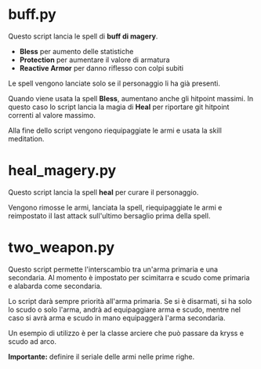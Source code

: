 # buff.py

Questo script lancia le spell di **buff di magery**.

- **Bless** per aumento delle statistiche
- **Protection** per aumentare il valore di armatura
- **Reactive Armor** per danno riflesso con colpi subiti

Le spell vengono lanciate solo se il personaggio li ha già presenti.

Quando viene usata la spell **Bless**, aumentano anche gli hitpoint massimi. In questo caso lo script lancia la magia di **Heal** per riportare git hitpoint correnti al valore massimo.

Alla fine dello script vengono riequipaggiate le armi e usata la skill meditation.

# heal_magery.py

Questo script lancia la spell **heal** per curare il personaggio.

Vengono rimosse le armi, lanciata la spell, riequipaggiate le armi e reimpostato il last attack sull'ultimo bersaglio prima della spell.

# two_weapon.py

Questo script permette l'interscambio tra un'arma primaria e una secondaria. Al momento è impostato per scimitarra e scudo come primaria e alabarda come secondaria.

Lo script darà sempre priorità all'arma primaria. Se si è disarmati, si ha solo lo scudo o solo l'arma, andrà ad equipaggiare arma e scudo, mentre nel caso si avrà arma e scudo in mano equipaggerà l'arma secondaria.

Un esempio di utilizzo è per la classe arciere che può passare da kryss e scudo ad arco.

**Importante:** definire il seriale delle armi nelle prime righe.
